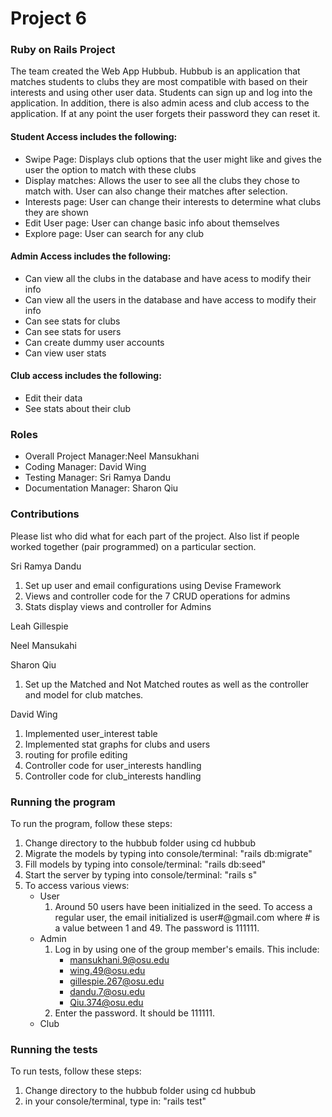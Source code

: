 # Project 6
### Ruby on Rails Project
The team created the Web App Hubbub. Hubbub is an application that matches students to clubs they are most compatible with based on their interests and using other user data. Students can sign up and log into the application. In addition, there is also admin acess and club access to the application. If at any point the user forgets their password they can reset it.

#### Student Access includes the following:
- Swipe Page: Displays club options that the user might like and gives the user the option to match with these clubs
- Display matches: Allows the user to see all the clubs they chose to match with. User can also change their matches after selection.
- Interests page: User can change their interests to determine what clubs they are shown
- Edit User page: User can change basic info about themselves
- Explore page: User can search for any club

#### Admin Access includes the following:
- Can view all the clubs in the database and have acess to modify their info
- Can view all the users in the database and have access to modify their info
- Can see stats for clubs
- Can see stats for users
- Can create dummy user accounts 
- Can view user stats

#### Club access includes the following:
- Edit their data 
- See stats about their club

### Roles
* Overall Project Manager:Neel Mansukhani
* Coding Manager: David Wing
* Testing Manager: Sri Ramya Dandu
* Documentation Manager: Sharon Qiu

### Contributions
Please list who did what for each part of the project.
Also list if people worked together (pair programmed) on a particular section.

Sri Ramya Dandu
1. Set up user and email configurations using Devise Framework
2. Views and controller code for the 7 CRUD operations for admins
3. Stats display views and controller for Admins

Leah Gillespie

Neel Mansukahi 

Sharon Qiu
1. Set up the Matched and Not Matched routes as well as the controller and model for club matches.

David Wing
1. Implemented user_interest table
2. Implemented stat graphs for clubs and users
3. routing for profile editing
4. Controller code for user_interests handling
5. Controller code for club_interests handling

### Running the program
To run the program, follow these steps:
1. Change directory to the hubbub folder using cd hubbub
2. Migrate the models by typing into console/terminal: "rails db:migrate"
3. Fill models by typing into console/terminal: "rails db:seed"
4. Start the server by typing into console/terminal: "rails s"
5. To access various views:
    * User
        1. Around 50 users have been initialized in the seed. To access a regular user, the email initialized is user#@gmail.com where # is a value between 1 and 49. The password is 111111.
    * Admin
        1. Log in by using one of the group member's emails. This include:
            * mansukhani.9@osu.edu
            * wing.49@osu.edu
            * gillespie.267@osu.edu
            * dandu.7@osu.edu
            * Qiu.374@osu.edu
        2. Enter the password. It should be 111111.
    * Club
### Running the tests
To run tests, follow these steps:
1. Change directory to the hubbub folder using cd hubbub
2. in your console/terminal, type in: "rails test"
